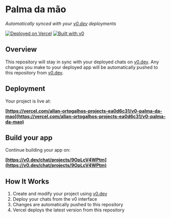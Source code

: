 # Palma da mão

*Automatically synced with your [v0.dev](https://v0.dev) deployments*

[![Deployed on Vercel](https://img.shields.io/badge/Deployed%20on-Vercel-black?style=for-the-badge&logo=vercel)](https://vercel.com/allan-ortogalhos-projects-ea0d6c31/v0-palma-da-mao)
[![Built with v0](https://img.shields.io/badge/Built%20with-v0.dev-black?style=for-the-badge)](https://v0.dev/chat/projects/9OpLcV4WPtm)

## Overview

This repository will stay in sync with your deployed chats on [v0.dev](https://v0.dev).
Any changes you make to your deployed app will be automatically pushed to this repository from [v0.dev](https://v0.dev).

## Deployment

Your project is live at:

**[https://vercel.com/allan-ortogalhos-projects-ea0d6c31/v0-palma-da-mao](https://vercel.com/allan-ortogalhos-projects-ea0d6c31/v0-palma-da-mao)**

## Build your app

Continue building your app on:

**[https://v0.dev/chat/projects/9OpLcV4WPtm](https://v0.dev/chat/projects/9OpLcV4WPtm)**

## How It Works

1. Create and modify your project using [v0.dev](https://v0.dev)
2. Deploy your chats from the v0 interface
3. Changes are automatically pushed to this repository
4. Vercel deploys the latest version from this repository